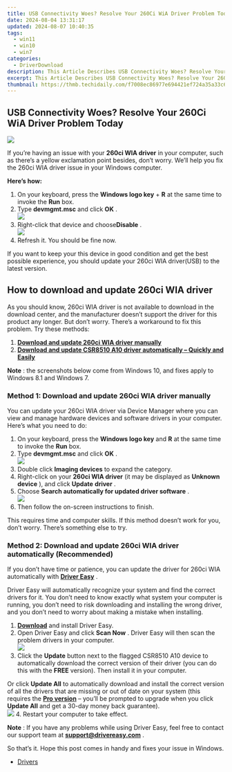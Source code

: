 ```yaml
---
title: USB Connectivity Woes? Resolve Your 260Ci WiA Driver Problem Today
date: 2024-08-04 13:31:17
updated: 2024-08-07 10:40:35
tags:
  - win11
  - win10
  - win7
categories:
  - DriverDownload
description: This Article Describes USB Connectivity Woes? Resolve Your 260Ci WiA Driver Problem Today
excerpt: This Article Describes USB Connectivity Woes? Resolve Your 260Ci WiA Driver Problem Today
thumbnail: https://thmb.techidaily.com/f7008ec86977e694421ef724a35a33c6fec32d45741490d50d66c52b24ae9074.jpg
---
```


## USB Connectivity Woes? Resolve Your 260Ci WiA Driver Problem Today

![](https://images.drivereasy.com/wp-content/uploads/2019/09/260.jpg)

 If you’re having an issue with your **260ci WIA driver** in your computer, such as there’s a yellow exclamation point besides, don’t worry. We’ll help you fix the 260ci WIA driver issue in your Windows computer.

**Here’s how:**

1. On your keyboard, press the **Windows logo key** \+ **R** at the same time to invoke the **Run** box.
2. Type **devmgmt.msc** and click **OK** .  
![](https://images.drivereasy.com/wp-content/uploads/2019/07/device-manager-2.jpg)
3. Right-click that device and choose**Disable** .  
![](https://images.drivereasy.com/wp-content/uploads/2019/09/disable.jpg)
4. Refresh it. You should be fine now.

 If you want to keep your this device in good condition and get the best possible experience, you should update your 260ci WIA driver(USB) to the latest version.

## How to download and update 260ci WIA driver

 As you should know, 260ci WIA driver is not available to download in the download center, and the manufacturer doesn’t support the driver for this product any longer. But don’t worry. There’s a workaround to fix this problem. Try these methods:

1. [**Download and update 260ci WIA driver manually**](https://tools.techidaily.com/drivereasy/download/)
2. **[Download and update CSR8510 A10 driver automatically – Quickly and Easily](https://tools.techidaily.com/drivereasy/download/)**

**Note** : the screenshots below come from Windows 10, and fixes apply to Windows 8.1 and Windows 7.

### Method 1: Download and update 260ci WIA driver manually

 You can update your 260ci WIA driver via Device Manager where you can view and manage hardware devices and software drivers in your computer. Here’s what you need to do:

1. On your keyboard, press the **Windows logo key** and **R** at the same time to invoke the **Run** box.
2. Type **devmgmt.msc** and click **OK** .  
![](https://images.drivereasy.com/wp-content/uploads/2019/07/device-manager-2.jpg)
3. Double click **Imaging devices** to expand the category.
4. Right-click on your **260ci WIA driver** (it may be displayed as **Unknown device** ), and click **Update** **driver** .
5. Choose **Search automatically for updated driver software** .  
![](https://images.drivereasy.com/wp-content/uploads/2018/11/img_5be13cd36976a.jpg)
6. Then follow the on-screen instructions to finish.

 This requires time and computer skills. If this method doesn’t work for you, don’t worry. There’s something else to try.

### Method 2: Download and update 260ci WIA driver automatically (Recommended)

 If you don’t have time or patience, you can update the driver for 260ci WIA automatically with **[Driver Easy](https://tools.techidaily.com/drivereasy/download/)**  .

 Driver Easy will automatically recognize your system and find the correct drivers for it. You don’t need to know exactly what system your computer is running, you don’t need to risk downloading and installing the wrong driver, and you don’t need to worry about making a mistake when installing.

1. **[Download](https://tools.techidaily.com/drivereasy/download/)** [](https://tools.techidaily.com/drivereasy/download/) and install Driver Easy.
2. Open Driver Easy and click **Scan Now** . Driver Easy will then scan the problem drivers in your computer.  
![](https://images.drivereasy.com/wp-content/uploads/2019/09/11.jpg)
3. Click the **Update** button next to the flagged CSR8510 A10 device to automatically download the correct version of their driver (you can do this with the **FREE** version). Then install it in your computer.  

 Or click **Update All** to automatically download and install the correct version of all the drivers that are missing or out of date on your system (this requires the **[Pro version](https://tools.techidaily.com/drivereasy/download/)**  – you’ll be prompted to upgrade when you click **Update All** and get a 30-day money back guarantee).  
![](https://images.drivereasy.com/wp-content/uploads/2019/09/csr.jpg)
4. Restart your computer to take effect.

**Note** : If you have any problems while using Driver Easy, feel free to contact our support team at [**support@drivereasy.com**](https://tools.techidaily.com/drivereasy/download/) .

 So that’s it. Hope this post comes in handy and fixes your issue in Windows.

* [Drivers](https://tools.techidaily.com/drivereasy/download/)

<ins class="adsbygoogle"
     style="display:block"
     data-ad-format="autorelaxed"
     data-ad-client="ca-pub-7571918770474297"
     data-ad-slot="1223367746"></ins>



<ins class="adsbygoogle"
     style="display:block"
     data-ad-client="ca-pub-7571918770474297"
     data-ad-slot="8358498916"
     data-ad-format="auto"
     data-full-width-responsive="true"></ins>
